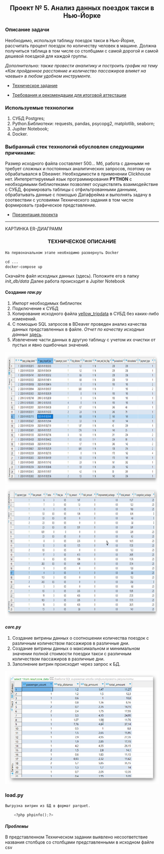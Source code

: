 ## <p align="center">Проект № 5. Анализ данных поездок такси в Нью-Йорке</p>

### Описание задачи

Необходимо, используя таблицу поездок такси в Нью-Йорке, рассчитать процент поездок по количеству человек в машине. Должна получиться таблица в том числе со столбцами с самой дорогой и самой дешевой поездкой для каждой группы.

*Дополнительно: также провести аналитику и построить график на тему «Как пройденное расстояние и количество пассажиров влияет на чаевые» в любом удобном инструменте.*

* [Техническое задание](https://github.com/SergeyGitH/DataEngineer_Final/blob/master/doc/report.txt "Техническое задание")
  
* [Требования и рекомендации для итоговой аттестации ](https://github.com/SergeyGitH/DataEngineer_Final/blob/master/doc/report.txt "Требования и рекомендации для итоговой аттестации ")

### Используемые технологии
1. СУБД Postgres;
2. Python.Библиотеки: requests, pandas,  psycopg2, matplotlib, seaborn;
3. Jupiter Notebook;
4. Docker.

### Выбранный стек технологий обусловлен следующими причинами:
Размер исходного файла составляет 500... Мб, работа с данными не требует сложных и постоянных аналитических запросов, поэтому он обрабатывался в Dbeawer.  Необходимости в применении Clickhouse нет. Интепреттируемый язык программирования **PYTHON** c необходимыми библиотеками позволяет осуществлять взаимодействие с СУБД, формировать таблицы с отфильтрованными данными, обрабатывать данные с помощью Датафрейма и выполнять задачу в соотвествии с условиями Технического задания в том числе формировать графическое представление.

* [Презентация проекта](https://github.com/SergeyGitH/DataEngineer_Final/blob/master/doc/report.txt "Презентация проекта")

*************************************************************************************************************************

КАРТИНКА ER-ДИАГРАММ

### <p align="center">ТЕХНИЧЕСКОЕ ОПИСАНИЕ</p> 
`На первоначальном этапе необходимо развернуть Docker`
```
cd ...
docker-compose up
```
Скачайте файл исходных данных (здесь). Положите его в папку *init_db/data*
Далее работа происходит в Jupiter Notebook

#### Создание *raw.py*
1. Импорт необходимых библиотек
2. Подключение к СУБД
3. Копирование исходного файла  [yellow_tripdata](https://disk.yandex.ru/d/DKeoopbGH1Ttuw) в СУБД без каких-либо изменений.
4. С помощью SQL запросов в BDeaver проведен анализ качества данных представленных в файле.
   *Отчет по качеству исходных данных* [здесь](https://github.com/SergeyGitH/DataEngineer_Final/blob/master/doc/report.txt).
5. Извлечение части данных в другую таблицу с учетом их очистки от пустых и явно ошибочных значений.
   
  <img src="https://github.com/SergeyGitH/DataEngineer_Final/blob/master/doc/img/raw1.png" height="432"/>
  <img src="https://github.com/SergeyGitH/DataEngineer_Final/blob/master/doc/img/raw2.png" height="432"/>

#### *core.py*
1. Создание витрины данных о соотношении количества поездок с различным количеством пассажиров в различные дни.
2. Создание витрины данных о максимальном и минимальном значении полной стоимости поездки такси с различным количеством пассажиров в различные дни.
3. Заполнение витрин происходит через запрос к БД.

<img src="https://github.com/SergeyGitH/DataEngineer_Final/blob/master/doc/img/core.png" />

### load.py

    Выгрузка витрин из БД в формат parquet.

```python
    <?php phpinfo();?>
```


#### *Проблемы*
В представленном Техническом задании выявлено несоответствие названия столбцов со столбцами представленными в исходном файле csv


